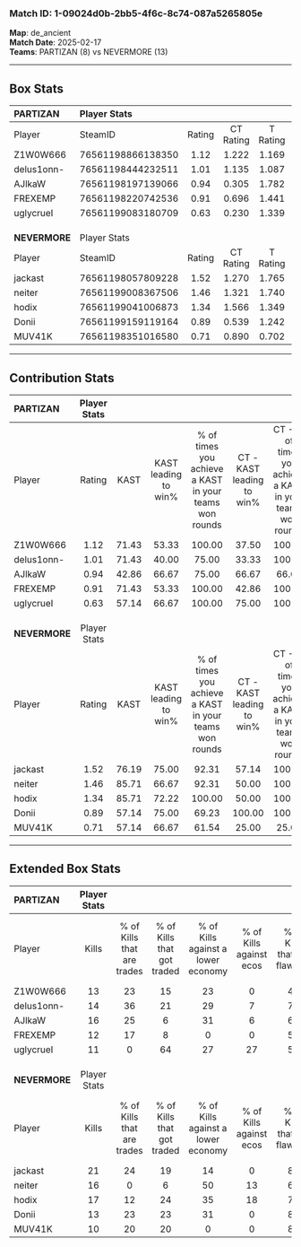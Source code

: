 ### Match ID: 1-09024d0b-2bb5-4f6c-8c74-087a5265805e  
**Map**: de_ancient  
**Match Date**: 2025-02-17  
**Teams**: PARTIZAN (8) vs NEVERMORE (13)  

---  

## Box Stats  

| **PARTIZAN**  | Player Stats      |        |           |          |       |       |       |         |        |      |     |
| :- | :- | :-: | :-: | :-: | :-: | :-: | :-: | :-: | :-: | :-: | :-: |
| Player        | SteamID           | Rating | CT Rating | T Rating | KAST  |  ADR  | Kills | Assists | Deaths | K/D  | HS% |
| Z1W0W666      | 76561198866138350 |  1.12  |   1.222   |  1.169   | 71.43 | 86.4  |  13   |    7    |   12   | 1.08 | 46  |
| delus1onn-    | 76561198444232511 |  1.01  |   1.135   |  1.087   | 71.43 | 73.6  |  14   |    4    |   16   | 0.88 | 21  |
| AJlkaW        | 76561198197139066 |  0.94  |   0.305   |  1.782   | 42.86 | 89.0  |  16   |    5    |   16   | 1.00 | 68  |
| FREXEMP       | 76561198220742536 |  0.91  |   0.696   |  1.441   | 71.43 | 55.5  |  12   |    2    |   14   | 0.86 | 58  |
| uglycrueI     | 76561199083180709 |  0.63  |   0.230   |  1.339   | 57.14 | 51.7  |  11   |    3    |   19   | 0.58 | 36  |
|               |                   |        |           |          |       |       |       |         |        |      |     |
|               |                   |        |           |          |       |       |       |         |        |      |     |
|               |                   |        |           |          |       |       |       |         |        |      |     |
| **NEVERMORE** | Player Stats      |        |           |          |       |       |       |         |        |      |     |
| Player        | SteamID           | Rating | CT Rating | T Rating | KAST  |  ADR  | Kills | Assists | Deaths | K/D  | HS% |
| jackast       | 76561198057809228 |  1.52  |   1.270   |  1.765   | 76.19 | 105.4 |  21   |    7    |   13   | 1.62 | 42  |
| neiter        | 76561199008367506 |  1.46  |   1.321   |  1.740   | 85.71 | 107.3 |  16   |   10    |   11   | 1.45 | 81  |
| hodix         | 76561199041006873 |  1.34  |   1.566   |  1.349   | 85.71 | 71.8  |  17   |    6    |   12   | 1.42 | 17  |
| Donii         | 76561199159119164 |  0.89  |   0.539   |  1.242   | 57.14 | 71.0  |  13   |    1    |   14   | 0.93 | 38  |
| MUV41K        | 76561198351016580 |  0.71  |   0.890   |  0.702   | 57.14 | 60.3  |  10   |    6    |   16   | 0.63 | 70  |
---  

## Contribution Stats  

| **PARTIZAN**  | Player Stats |       |                      |                                                        |                           |                                                             |                          |                                                            |
| :- | :-: | :-: | :-: | :-: | :-: | :-: | :-: | :-: |
| Player        |    Rating    | KAST  | KAST leading to win% | % of times you achieve a KAST in your teams won rounds | CT - KAST leading to win% | CT - % of times you achieve a KAST in your teams won rounds | T - KAST leading to win% | T - % of times you achieve a KAST in your teams won rounds |
| Z1W0W666      |     1.12     | 71.43 |        53.33         |                         100.00                         |           37.50           |                           100.00                            |          71.43           |                           100.00                           |
| delus1onn-    |     1.01     | 71.43 |        40.00         |                         75.00                          |           33.33           |                           100.00                            |          50.00           |                           60.00                            |
| AJlkaW        |     0.94     | 42.86 |        66.67         |                         75.00                          |           66.67           |                            66.67                            |          66.67           |                           80.00                            |
| FREXEMP       |     0.91     | 71.43 |        53.33         |                         100.00                         |           42.86           |                           100.00                            |          62.50           |                           100.00                           |
| uglycrueI     |     0.63     | 57.14 |        66.67         |                         100.00                         |           75.00           |                           100.00                            |          62.50           |                           100.00                           |
|               |              |       |                      |                                                        |                           |                                                             |                          |                                                            |
|               |              |       |                      |                                                        |                           |                                                             |                          |                                                            |
|               |              |       |                      |                                                        |                           |                                                             |                          |                                                            |
| **NEVERMORE** | Player Stats |       |                      |                                                        |                           |                                                             |                          |                                                            |
| Player        |    Rating    | KAST  | KAST leading to win% | % of times you achieve a KAST in your teams won rounds | CT - KAST leading to win% | CT - % of times you achieve a KAST in your teams won rounds | T - KAST leading to win% | T - % of times you achieve a KAST in your teams won rounds |
| jackast       |     1.52     | 76.19 |        75.00         |                         92.31                          |           57.14           |                           100.00                            |          88.89           |                           88.89                            |
| neiter        |     1.46     | 85.71 |        66.67         |                         92.31                          |           50.00           |                           100.00                            |          80.00           |                           88.89                            |
| hodix         |     1.34     | 85.71 |        72.22         |                         100.00                         |           50.00           |                           100.00                            |          90.00           |                           100.00                           |
| Donii         |     0.89     | 57.14 |        75.00         |                         69.23                          |          100.00           |                           100.00                            |          62.50           |                           55.56                            |
| MUV41K        |     0.71     | 57.14 |        66.67         |                         61.54                          |           25.00           |                            25.00                            |          87.50           |                           77.78                            |
---  

## Extended Box Stats  

| **PARTIZAN**  | Player Stats |                            |                            |                                    |                         |                              |                                 |        |                             |                                     |                          |                               |                            |
| :- | :-: | :-: | :-: | :-: | :-: | :-: | :-: | :-: | :-: | :-: | :-: | :-: | :-: |
| Player        |    Kills     | % of Kills that are trades | % of Kills that got traded | % of Kills against a lower economy | % of Kills against ecos | % of Kills that are flawless | % of Kills that are close duels | Deaths | % of Deaths that get traded | % of Deaths against a lower economy | % of Deaths against ecos | % of Deaths that are flawless | % of Deaths that are close |
| Z1W0W666      |      13      |             23             |             15             |                 23                 |            0            |              46              |               23                |   12   |             25              |                 17                  |            0             |              67               |             17             |
| delus1onn-    |      14      |             36             |             21             |                 29                 |            7            |              71              |                0                |   16   |             25              |                 13                  |            0             |              88               |             6              |
| AJlkaW        |      16      |             25             |             6              |                 31                 |            6            |              63              |                6                |   16   |              0              |                 13                  |            0             |              75               |             6              |
| FREXEMP       |      12      |             17             |             8              |                 0                  |            0            |              50              |               17                |   14   |             29              |                 21                  |            0             |              86               |             0              |
| uglycrueI     |      11      |             0              |             64             |                 27                 |           27            |              55              |               18                |   19   |             16              |                 16                  |            5             |              68               |             5              |
|               |              |                            |                            |                                    |                         |                              |                                 |        |                             |                                     |                          |                               |                            |
|               |              |                            |                            |                                    |                         |                              |                                 |        |                             |                                     |                          |                               |                            |
|               |              |                            |                            |                                    |                         |                              |                                 |        |                             |                                     |                          |                               |                            |
| **NEVERMORE** | Player Stats |                            |                            |                                    |                         |                              |                                 |        |                             |                                     |                          |                               |                            |
| Player        |    Kills     | % of Kills that are trades | % of Kills that got traded | % of Kills against a lower economy | % of Kills against ecos | % of Kills that are flawless | % of Kills that are close duels | Deaths | % of Deaths that get traded | % of Deaths against a lower economy | % of Deaths against ecos | % of Deaths that are flawless | % of Deaths that are close |
| jackast       |      21      |             24             |             19             |                 14                 |            0            |              81              |               10                |   13   |              8              |                 23                  |            0             |              54               |             15             |
| neiter        |      16      |             0              |             6              |                 50                 |           13            |              63              |               13                |   11   |             36              |                  9                  |            0             |              45               |             27             |
| hodix         |      17      |             12             |             24             |                 35                 |           18            |              76              |                0                |   12   |             33              |                 17                  |            0             |              83               |             8              |
| Donii         |      13      |             23             |             23             |                 31                 |            0            |              85              |                8                |   14   |             14              |                 21                  |            0             |              43               |             7              |
| MUV41K        |      10      |             20             |             20             |                 0                  |            0            |              80              |                0                |   16   |             19              |                 25                  |            0             |              63               |             6              |
